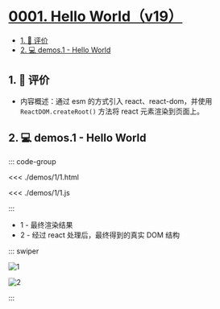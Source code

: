 # [0001. Hello World（v19）](https://github.com/tnotesjs/TNotes.react/tree/main/notes/0001.%20Hello%20World%EF%BC%88v19%EF%BC%89)

<!-- region:toc -->

- [1. 🫧 评价](#1--评价)
- [2. 💻 demos.1 - Hello World](#2--demos1---hello-world)

<!-- endregion:toc -->

## 1. 🫧 评价

- 内容概述：通过 esm 的方式引入 react、react-dom，并使用 `ReactDOM.createRoot()` 方法将 react 元素渲染到页面上。

## 2. 💻 demos.1 - Hello World

::: code-group

<<< ./demos/1/1.html

<<< ./demos/1/1.js

:::

- 1 - 最终渲染结果
- 2 - 经过 react 处理后，最终得到的真实 DOM 结构

::: swiper

![1](https://cdn.jsdelivr.net/gh/tnotesjs/imgs@main/2025-06-24-09-23-50.png)

![2](https://cdn.jsdelivr.net/gh/tnotesjs/imgs@main/2025-06-24-09-24-02.png)

:::
